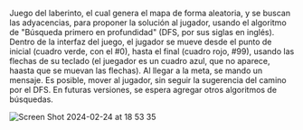 Juego del laberinto, el cual genera el mapa de forma aleatoria, y se buscan las adyacencias, para proponer la solución al jugador, usando el algoritmo de "Búsqueda primero en profundidad"
(DFS, por sus siglas en inglés). Dentro de la interfaz del juego, el jugador se mueve desde el punto de inicial (cuadro verde, con el #0), hasta el final (cuadro rojo, #99), 
usando las flechas de su teclado (el juegador es un cuadro azul, que no aparece, haasta que se muevan las flechas). Al llegar a la meta, se mando un mensaje. Es posible, mover al 
jugador, sin seguir la sugerencia del camino por el DFS. En futuras versiones, se espera agregar otros algoritmos de búsquedas.

![Screen Shot 2024-02-24 at 18 53 35](https://github.com/jokasta57/laberintoDFS/assets/16157859/961e176c-8355-403d-a7f6-d2211f8b013a)
